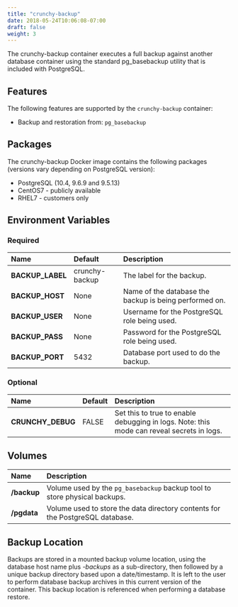```yaml
---
title: "crunchy-backup"
date: 2018-05-24T10:06:08-07:00
draft: false
weight: 3
---
```


The crunchy-backup container executes a full backup against another
database container using the standard pg_basebackup utility that is
included with PostgreSQL.

## Features

The following features are supported by the `crunchy-backup` container:

* Backup and restoration from: `pg_basebackup`

## Packages

The crunchy-backup Docker image contains the following packages (versions vary depending on PostgreSQL version):

* PostgreSQL (10.4, 9.6.9 and 9.5.13)
* CentOS7 - publicly available
* RHEL7 - customers only

## Environment Variables

### Required
**Name**|**Default**|**Description**
:-----|:-----|:-----
**BACKUP_LABEL**|crunchy-backup|The label for the backup.
**BACKUP_HOST**|None|Name of the database the backup is being performed on.
**BACKUP_USER**|None|Username for the PostgreSQL role being used.
**BACKUP_PASS**|None|Password for the PostgreSQL role being used.
**BACKUP_PORT**|5432|Database port used to do the backup.

### Optional
**Name**|**Default**|**Description**
:-----|:-----|:-----
**CRUNCHY_DEBUG**|FALSE|Set this to true to enable debugging in logs. Note: this mode can reveal secrets in logs.

## Volumes

**Name**|**Description**
:-----|:-----
**/backup**|Volume used by the `pg_basebackup` backup tool to store physical backups.
**/pgdata**|Volume used to store the data directory contents for the PostgreSQL database.

## Backup Location

Backups are stored in a mounted backup volume location, using the
database host name plus *-backups*  as a sub-directory, then followed by a unique
backup directory based upon a date/timestamp.  It is left to the
user to perform database backup archives in this current version
of the container. This backup location is referenced when performing
a database restore.
